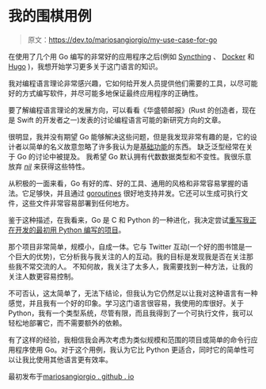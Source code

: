 # 我的围棋用例

> 原文：<https://dev.to/mariosangiorgio/my-use-case-for-go>

在使用了几个用 Go 编写的非常好的应用程序之后(例如 [Syncthing](https://syncthing.net/) 、 [Docker](https://www.docker.com) 和 [Hugo](https://gohugo.io/) )，我想开始学习更多关于这门语言的知识。

我对编程语言理论非常感兴趣，它如何给开发人员提供他们需要的工具，以尽可能好的方式编写软件，并尽可能多地保证最终应用程序的正确性。

要了解编程语言理论的发展方向，可以看看《华盛顿邮报》(Rust 的创造者，现在是 Swift 的开发者之一)发表的讨论编程语言可能的新研究方向的文章。

很明显，我并没有期望 Go 能够解决这些问题，但是我发现非常有趣的是，它的设计者以简单的名义故意忽略了许多我认为是[基础功能](http://yager.io/programming/go.html)的东西。
缺乏泛型经常在关于 Go 的讨论中被提及。
我希望 Go 默认拥有代数数据类型和不变性。我很乐意放弃 [*nil*](https://www.infoq.com/presentations/Null-References-The-Billion-Dollar-Mistake-Tony-Hoare) 来获得这些特性。

从积极的一面来看，Go 有好的库、好的工具、通用的风格和非常容易掌握的语法。它足够快，并且通过 [goroutines](https://tour.golang.org/concurrency/1) 很好地支持并发。它还可以生成可执行文件，这些文件非常容易部署到任何地方。

鉴于这种描述，在我看来，Go 是 C 和 Python 的一种进化，我决定尝试[重写我正在开发的最初用 Python 编写的项目](https://github.com/mariosangiorgio/dunbar-go)。

那个项目非常简单，规模小，自成一体。它与 Twitter 互动(一个好的图书馆是一个巨大的优势)，它分析我与我关注的人的互动。我的目标是发现我是否在关注那些我不常交流的人。
不知何故，我关注了太多人，我需要找到一种方法，让我的关注人数更容易控制。

不可否认，这太简单了，无法下结论，但我认为它仍然足以让我对这种语言有一种感觉，并且我有一个好的印象。学习这门语言很容易，我使用的库很好。关于 Python，我有一个类型系统，尽管有限，而且我得到了一个可执行文件，我可以轻松地部署它，而不需要额外的依赖。

有了这样的经验，我相信我会再次考虑为类似规模和范围的项目或简单的命令行应用程序使用 Go。对于这个用例，我认为它比 Python 更适合，同时它的简单性可以让我比使用其他语言更有效率。

最初发布于[mariosangiorgio . github . io](https://mariosangiorgio.github.io/post/my-use-case-for-go/)